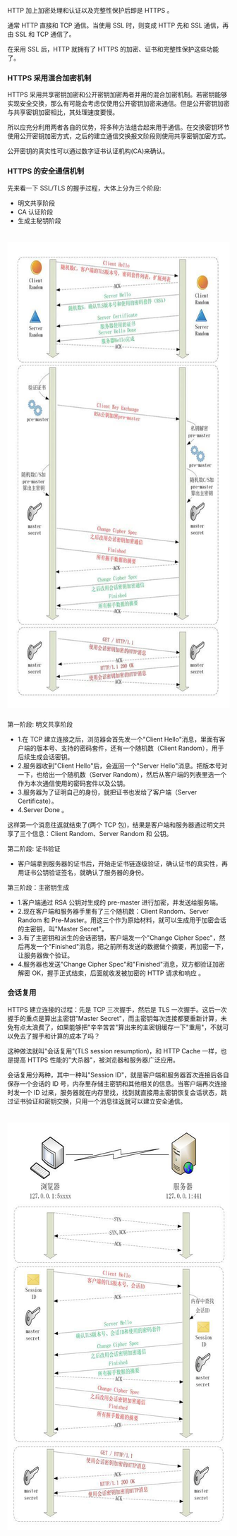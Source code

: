 
HTTP 加上加密处理和认证以及完整性保护后即是 HTTPS 。

通常 HTTP 直接和 TCP 通信。当使用 SSL 时，则变成 HTTP 先和 SSL 通信，再由 SSL 和 TCP 通信了。

在采用 SSL 后，HTTP 就拥有了 HTTPS 的加密、证书和完整性保护这些功能了。


### HTTPS 采用混合加密机制

HTTPS 采用共享密钥加密和公开密钥加密两者并用的混合加密机制。若密钥能够实现安全交换，那么有可能会考虑仅使用公开密钥加密来通信。但是公开密钥加密与共享密钥加密相比，其处理速度要慢。

所以应充分利用两者各自的优势，将多种方法组合起来用于通信。在交换密钥环节使用公开密钥加密方式，之后的建立通信交换报文阶段则使用共享密钥加密方式。

公开密钥的真实性可以通过数字证书认证机构(CA)来确认。


### HTTPS 的安全通信机制

先来看一下 SSL/TLS 的握手过程，大体上分为三个阶段:
* 明文共享阶段
* CA 认证阶段
* 生成主秘钥阶段

<h1 align="center">
    <img width="640" height="1057" src="img/02_TLS握手过程.jpg">
</h1>

第一阶段: 明文共享阶段
* 1.在 TCP 建立连接之后，浏览器会首先发一个"Client Hello"消息，里面有客户端的版本号、支持的密码套件，还有一个随机数（Client Random），用于后续生成会话密钥。
* 2.服务器收到"Client Hello"后，会返回一个"Server Hello"消息。把版本号对一下，也给出一个随机数（Server Random），然后从客户端的列表里选一个作为本次通信使用的密码套件以及公钥。
* 3.服务器为了证明自己的身份，就把证书也发给了客户端（Server Certificate）。
* 4.Server Done 。

这样第一个消息往返就结束了(两个 TCP 包)，结果是客户端和服务器通过明文共享了三个信息：Client Random、Server Random 和 公钥。

第二阶段: 证书验证
* 客户端拿到服务器的证书后，开始走证书链逐级验证，确认证书的真实性，再用证书公钥验证签名，就确认了服务器的身份。

第三阶段：主密钥生成
* 1.客户端通过 RSA 公钥对生成的 pre-master 进行加密，并发送给服务端。
* 2.现在客户端和服务器手里有了三个随机数：Client Random、Server Random 和 Pre-Master。用这三个作为原始材料，就可以生成用于加密会话的主密钥，叫"Master Secret"。
* 3.有了主密钥和派生的会话密钥，客户端发一个"Change Cipher Spec"，然后再发一个"Finished"消息，把之前所有发送的数据做个摘要，再加密一下，让服务器做个验证。
* 4.服务器也发送"Change Cipher Spec"和"Finished"消息，双方都验证加密解密 OK，握手正式结束，后面就收发被加密的 HTTP 请求和响应 。


### 会话复用

HTTPS 建立连接的过程：先是 TCP 三次握手，然后是 TLS 一次握手。这后一次握手的重点是算出主密钥"Master Secret"，而主密钥每次连接都要重新计算，未免有点太浪费了，如果能够把"辛辛苦苦"算出来的主密钥缓存一下"重用"，不就可以免去了握手和计算的成本了吗？

这种做法就叫"会话复用"(TLS session resumption)，和 HTTP Cache 一样，也是提高 HTTPS 性能的"大杀器"，被浏览器和服务器广泛应用。

会话复用分两种，其中一种叫"Session ID"，就是客户端和服务器首次连接后各自保存一个会话的 ID 号，内存里存储主密钥和其他相关的信息。当客户端再次连接时发一个 ID 过来，服务器就在内存里找，找到就直接用主密钥恢复会话状态，跳过证书验证和密钥交换，只用一个消息往返就可以建立安全通信。

<h1 align="center">
    <img width="640" height="924" src="img/02_会话复用.jpg">
</h1>
